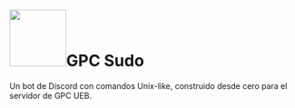 <h1 align="left"><img width="100" src="https://i.imgur.com/bKKc9U6.png">GPC Sudo</h1>
Un bot de Discord con comandos Unix-like, construido desde cero para el servidor de GPC UEB.
<!--[Invítalo](https://discord.com/api/oauth2/authorize?client_id=1104632813963186287&permissions=8&scope=bot)-->